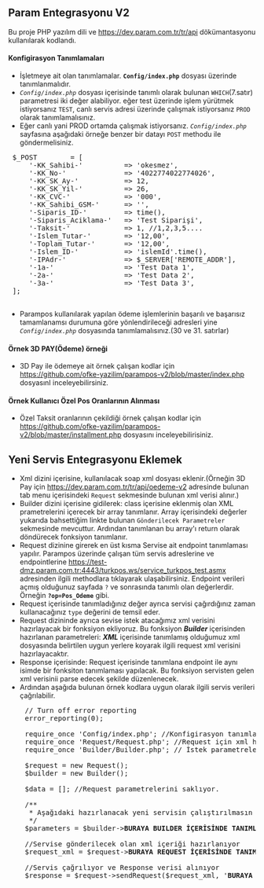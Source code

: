 ## Param Entegrasyonu V2 ##
Bu proje PHP yazılım dili ve 
<a href='https://dev.param.com.tr/tr/api'>https://dev.param.com.tr/tr/api</a> 
dökümantasyonu kullanılarak kodlandı.

#### Konfigirasyon Tanımlamaları
 - İşletmeye ait olan tanımlamalar. **`Config/index.php`** dosyası üzerinde tanımlanmalıdır.<br>
 - *`Config/index.php`* dosyası içerisinde tanımlı olarak bulunan `WHICH`(7.satır) parametresi iki değer alabiliyor.
 eğer test üzerinde işlem yürütmek istiyorsanız `TEST`, 
 canlı servis adresi üzerinde çalışmak istiyorsanız `PROD` olarak tanımlamalısınız.
 - Eğer canlı yani PROD ortamda çalışmak istiyorsanız.  *`Config/index.php`* sayfasına aşağıdaki örneğe benzer bir datayı `POST` 
 methodu ile göndermelisiniz.
 <pre>
 $_POST        = [
     '-KK_Sahibi-'          => 'okesmez',
     '-KK_No-'              => '4022774022774026',
     '-KK_SK_Ay-'           => 12,
     '-KK_SK_Yil-'          => 26,
     '-KK_CVC-'             => '000',
     '-KK_Sahibi_GSM-'      => '',
     '-Siparis_ID-'         => time(),
     '-Siparis_Aciklama-'   => 'Test Siparişi',
     '-Taksit-'             => 1, //1,2,3,5....
     '-Islem_Tutar-'        => '12,00',
     '-Toplam_Tutar-'       => '12,00',
     '-Islem_ID-'           => 'islemId'.time(),
     '-IPAdr-'              => $_SERVER['REMOTE_ADDR'],
     '-1a-'                 => 'Test Data 1',
     '-2a-'                 => 'Test Data 2',
     '-3a-'                 => 'Test Data 3',
 ];
 </pre>
 - Parampos kullanılarak yapılan ödeme işlemlerinin başarılı ve başarısız tamamlanamsı durumuna göre 
 yönlendirileceği adresleri yine *`Config/index.php`* dosyasında tanımlamalısınız.(30 ve 31. satırlar)
 
 
 #### Örnek 3D PAY(Ödeme) örneği
 - 3D Pay ile ödemeye ait örnek çalışan kodlar için <a target='_blank' href='https://github.com/ofke-yazilim/parampos-v2/blob/master/index.php'>https://github.com/ofke-yazilim/parampos-v2/blob/master/index.php</a>
 dosyasınI inceleyebilirsiniz.
 
 #### Örnek Kullanıcı Özel Pos Oranlarının Alınması
 - Özel Taksit oranlarının çekildiği örnek çalışan kodlar için <a target='_blank' href='https://github.com/ofke-yazilim/parampos-v2/blob/master/installment.php'>https://github.com/ofke-yazilim/parampos-v2/blob/master/installment.php</a> dosyasını inceleyebilirisiniz.
 
## Yeni Servis Entegrasyonu Eklemek
- Xml dizini içerisine, kullanılacak soap xml dosyası eklenir.(Örneğin 3D Pay için <a target='_blank' href='https://dev.param.com.tr/tr/api/oedeme-v2'>https://dev.param.com.tr/tr/api/oedeme-v2</a> adresinde bulunan tab menu içerisindeki `Request` sekmesinde bulunan xml verisi alınır.)
- Builder dizini içerisine gidilerek: class içerisine eklenmiş olan XML prametrelerini içerecek bir array tanımlanır. Array içerisindeki değerler yukarıda bahsettiğim linkte bulunan `Gönderilecek Parametreler` sekmesinde mevcuttur. Ardından tanımlanan bu array'ı return olarak döndürecek fonksiyon tanımlanır.
- Request dizinine girerek en üst kısma Servise ait endpoint tanımlaması yapılır. Parampos üzerinde çalışan tüm servis adreslerine ve endpointlerine 
<a target='_blank' href='https://test-dmz.param.com.tr:4443/turkpos.ws/service_turkpos_test.asmx'>https://test-dmz.param.com.tr:4443/turkpos.ws/service_turkpos_test.asmx</a> adresinden ilgili methodlara tıklayarak ulaşabilirsiniz. Endpoint verileri açmış olduğunuz sayfada `?` ve sonrasında tanımlı olan değerlerdir. Örneğin **`?op=Pos_Odeme`** gibi.
- Request içerisinde tanımladığınız değer ayrıca servisi çağırdığınız zaman kullanacağınız `type` değerini de temsil eder.
- Request dizininde ayrıca sevise istek atacağımız xml verisini hazırlayacak bir fonksiyon ekliyoruz. 
Bu fonksiyon _**Builder**_ içerisinden hazırlanan parametreleri:  _**XML**_ içerisinde tanımlamış olduğumuz xml dosyasında belirtilen uygun yerlere koyarak ilgili request xml verisini hazırlayacaktır.
- Response içerisinde: Request içerisinde tanımlana endpoint ile aynı isimde bir fonksiton tanımlaması yapılacak. Bu fonksiyon servisten gelen xml verisinii parse edecek şekilde düzenlenecek. 
- Ardından aşağıda bulunan örnek kodlara uygun olarak ilgili servis verileri çağrılabilir.
<pre>
    // Turn off error reporting
    error_reporting(0);
    
    require_once 'Config/index.php'; //Konfigirasyon tanımlamaları alınıyor
    require_once 'Request/Request.php'; //Request için xml hazırlayan class ekleniyor
    require_once 'Builder/Builder.php'; // İstek parametrelerini array olarak ayarlar
    
    $request = new Request();
    $builder = new Builder();
    
    $data = []; //Request parametrelerini saklıyor.
    
    /**
     * Aşağıdaki hazırlanacak yeni servisin çalıştırılmasın sağlayan fonksiyonların çağrılması şeklini içerir.
     */
    $parameters = $builder-><strong>BURAYA BUILDER İÇERİSİNDE TANIMLANAN FONKSİYON İSMİ GELECEK</strong>();
    
    //Servise gönderilecek olan xml içeriği hazırlanıyor
    $request_xml = $request-><strong>BURAYA REQUEST İÇERİSİNDE TANIMLANAN FONKSİYON İSMİ GELECEK</strong>($parameters);
    
    //Servis çağrılıyor ve Response verisi alınıyor
    $response = $request->sendRequest($request_xml, '<strong>BURAYA REQUEST İÇERİSİNDE ENDPOINT İÇİN TANIMLANAN DEĞER GELECEK</strong>');
    
</pre>
